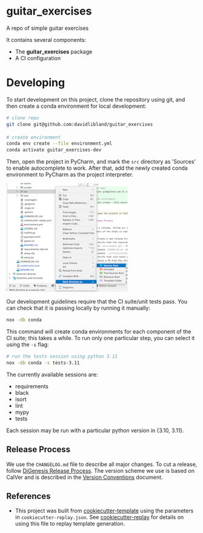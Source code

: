# guitar_exercises

A repo of simple guitar exercises

<!-- TODO: unlearnai: add details about the project here -->

It contains several components:
- The **guitar_exercises** package
- A CI configuration

# Developing

To start development on this project, clone the repository using git, and then create a conda environment for local 
development:
```bash
# clone repo
git clone git@github.com:davidlibland/guitar_exercises

# create environment
conda env create --file environment.yml
conda activate guitar_exercises-dev
```
Then, open the project in PyCharm, and mark the `src` directory as 'Sources' to enable autocomplete to work. After that,
add the newly created conda environment to PyCharm as the project interpreter. 

![Mark As Sources](assets/mark-directory-as.png)

Our development guidelines require that the CI suite/unit tests pass. You can check that it is passing locally by
running it manually:
```bash
nox -db conda
```
This command will create conda environments for each component of the CI suite; this takes a while. To run only one
particular step, you can select it using the `-s` flag:
```bash
# run the tests session using python 3.11
nox -db conda -s tests-3.11
```
The currently available sessions are:
- requirements
- black
- isort
- lint
- mypy 
- tests

Each session may be run with a particular python version in {3.10, 3.11}.

## Release Process

We use the `CHANGELOG.md` file to describe all major changes.  To cut a release, follow [DiGenesis Release Process].
The version scheme we use is based on CalVer and is described in the [Version Conventions] document.

## References

- This project was built from [cookiecutter-template] using the parameters in `cookiecutter-replay.json`. See
[cookiecutter-replay] for details on using this file to replay template generation.

[development-guidelines]: https://docs.google.com/document/d/19Tm6HGaelnKTI8GNvY44X4s7uxCq32cnuLyIBA9oRPo
[cookiecutter-template]: https://github.com/unlearnai/pbp-template
[cookiecutter-replay]: https://cookiecutter.readthedocs.io/en/1.7.2/advanced/replay.html
[DiGenesis Release Process]: https://unlearnai.atlassian.net/wiki/spaces/DI/pages/21725234/Release+Process
[Version Conventions]: https://unlearnai.atlassian.net/wiki/spaces/DI/pages/21266498/Versioning+Conventions
